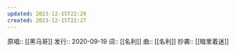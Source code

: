 ```yaml
---
updated: 2023-12-15T22:29
created: 2023-12-15T22:27
---
```

原唱:: [[黑马哥]]
发行:: 2020-09-19
词:: [[名利]]
曲:: [[名利]]
抄袭:: [[暗里着迷]]
